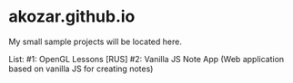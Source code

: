 # akozar.github.io
My small sample projects will be located here. 

List:
#1: OpenGL Lessons [RUS]
#2: Vanilla JS Note App (Web application based on vanilla JS for creating notes)

